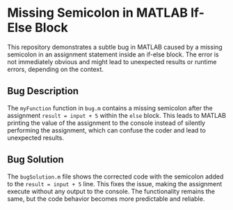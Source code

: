 # Missing Semicolon in MATLAB If-Else Block
This repository demonstrates a subtle bug in MATLAB caused by a missing semicolon in an assignment statement inside an if-else block. The error is not immediately obvious and might lead to unexpected results or runtime errors, depending on the context.

## Bug Description
The `myFunction` function in `bug.m` contains a missing semicolon after the assignment `result = input + 5` within the `else` block. This leads to MATLAB printing the value of the assignment to the console instead of silently performing the assignment, which can confuse the coder and lead to unexpected results.

## Bug Solution
The `bugSolution.m` file shows the corrected code with the semicolon added to the `result = input + 5` line. This fixes the issue, making the assignment execute without any output to the console. The functionality remains the same, but the code behavior becomes more predictable and reliable.